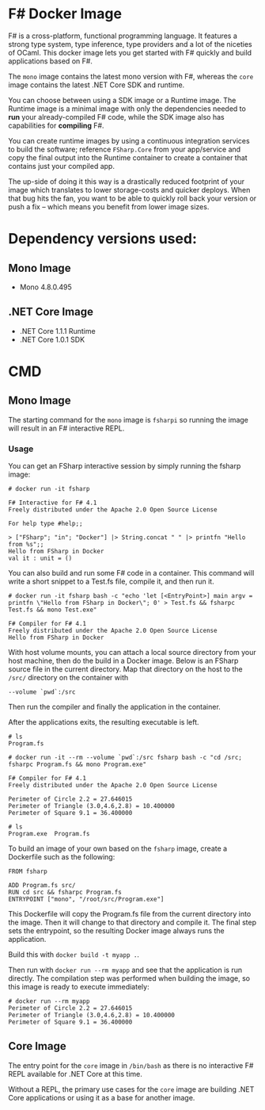 # F# Docker Image

F# is a cross-platform, functional programming language. It features a strong
type system, type inference, type providers and a lot of the niceties of OCaml.
This docker image lets you get started with F# quickly and build applications
based on F#.

The `mono` image contains the latest mono version with F#, whereas the `core`
image contains the latest .NET Core SDK and runtime.

You can choose between using a SDK image or a Runtime image. The Runtime image
is a minimal image with only the dependencies needed to **run** your 
already-compiled F# code, while the SDK image also has capabilities for 
**compiling** F#.

You can create runtime images by using a continuous integration services to
build the software; reference `FSharp.Core` from your app/service and copy the
final output into the Runtime container to create a container that contains
just your compiled app.

The up-side of doing it this way is a drastically reduced footprint of your
image which translates to lower storage-costs and quicker deploys. When that
bug hits the fan, you want to be able to quickly roll back your version or push
a fix – which means you benefit from lower image sizes.

# Dependency versions used:

## Mono Image
* Mono 4.8.0.495

## .NET Core Image
* .NET Core 1.1.1 Runtime
* .NET Core 1.0.1 SDK

# CMD

## Mono Image
The starting command for the `mono` image is `fsharpi` so running the image
will result in an F# interactive REPL.

### Usage

You can get an FSharp interactive session by simply running the fsharp image:
```
# docker run -it fsharp

F# Interactive for F# 4.1
Freely distributed under the Apache 2.0 Open Source License

For help type #help;;

> ["FSharp"; "in"; "Docker"] |> String.concat " " |> printfn "Hello from %s";;
Hello from FSharp in Docker
val it : unit = ()

```

You can also build and run some F# code in a container. This command will
write a short snippet to a Test.fs file, compile it, and then run it.
```
# docker run -it fsharp bash -c "echo 'let [<EntryPoint>] main argv = printfn \"Hello from FSharp in Docker\"; 0' > Test.fs && fsharpc Test.fs && mono Test.exe"

F# Compiler for F# 4.1
Freely distributed under the Apache 2.0 Open Source License
Hello from FSharp in Docker
```

With host volume mounts, you can attach a local source directory from 
your host machine, then do the build in a Docker image.  Below is an 
FSharp source file in the current directory.  Map that directory on 
the host to the `/src/` directory on the container with 

```
--volume `pwd`:/src
```

Then run the compiler and finally the application in the container.

After the applications exits, the resulting executable is left.

```
# ls 
Program.fs 

# docker run -it --rm --volume `pwd`:/src fsharp bash -c "cd /src; fsharpc Program.fs && mono Program.exe"

F# Compiler for F# 4.1
Freely distributed under the Apache 2.0 Open Source License

Perimeter of Circle 2.2 = 27.646015
Perimeter of Triangle (3.0,4.6,2.8) = 10.400000
Perimeter of Square 9.1 = 36.400000

# ls
Program.exe  Program.fs
```

To build an image of your own based on the `fsharp` image, create a Dockerfile 
such as the following:

```
FROM fsharp

ADD Program.fs src/
RUN cd src && fsharpc Program.fs
ENTRYPOINT ["mono", "/root/src/Program.exe"] 
```

This Dockerfile will copy the Program.fs file from the current directory into
the image.  Then it will change to that directory and compile it.  The final
step sets the entrypoint, so the resulting Docker image always runs the 
application.

Build this with `docker build -t myapp .`.

Then run with `docker run --rm myapp` and see that the application is run
directly.  The compilation step was performed when building the image, so this
image is ready to execute immediately:

```
# docker run --rm myapp
Perimeter of Circle 2.2 = 27.646015
Perimeter of Triangle (3.0,4.6,2.8) = 10.400000
Perimeter of Square 9.1 = 36.400000
```

## Core Image
The entry point for the `core` image in `/bin/bash` as there is no interactive
F# REPL available for .NET Core at this time.

Without a REPL, the primary use cases for the `core` image are building .NET
Core applications or using it as a base for another image.